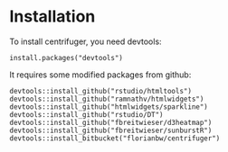 
# Installation
To install centrifuger, you need devtools:

    install.packages("devtools")

It requires some modified packages from github:

    devtools::install_github("rstudio/htmltools")
    devtools::install_github("ramnathv/htmlwidgets")
    devtools::install_github("htmlwidgets/sparkline")
    devtools::install_github("rstudio/DT")
    devtools::install_github("fbreitwieser/d3heatmap")
    devtools::install_github("fbreitwieser/sunburstR")
    devtools::install_bitbucket("florianbw/centrifuger")
